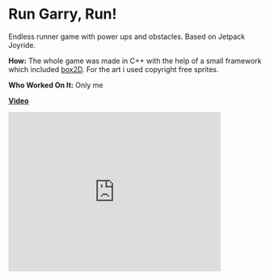 # Run Garry, Run!
Endless runner game with power ups and obstacles. Based on Jetpack Joyride.

**How:** 
The whole game was made in C++ with the help of a small framework which included [box2D](http://box2d.org/). For the art i used copyright free sprites.  

**Who Worked On It:** 
Only me

[**Video**](https://youtu.be/rsUDC2kO9W4)

<iframe width="420" height="315" src="https://youtu.be/rsUDC2kO9W4" frameborder="0" allowfullscreen></iframe>

